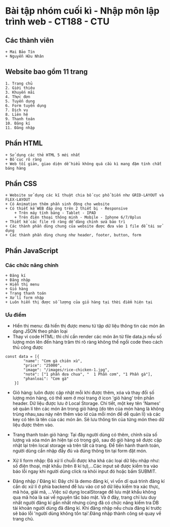# Bài tập nhóm cuối kì - Nhập môn lập trình web - CT188 - CTU

## Các thành viên
    + Mai Bảo Tín
    + Nguyễn Hữu Nhân
   
## Website bao gồm 11 trang 
    1. Trang chủ
    2. Giới thiệu
    3. Khuyến mãi
    4. Thực đơn
    5. Tuyển dụng
    6. Form tuyển dụng
    7. Dịch vụ
    8. Liên hệ
    9. Thanh toán
    10. Đăng kí
    11. Đăng nhập

## Phần HTML
    + Sử dụng các thẻ HTML 5 mới nhất 
    + Bố cục rõ ràng
    + Web tối giản, giao diện dễ hiểu không quá cầu kì mang đậm tính chất báng hàng

## Phần CSS
    + Website sử dụng các kĩ thuật chia bố cục phổ biến như GRID-LAYOUT và FLEX-LAYOUT
    + Có Animation thêm phần sinh động cho website
    + Có thiết kế WEB đáp ứng trên 2 thiết bị - Responsive
        + Trên máy tính bảng - Tablet - IPAD
        + Trên điện thoại thông minh - Mobile - Iphone 6/7/8plus
    + Thiết kế các file rõ ràng dễ dàng chỉnh sửa bảo trì
    + Các thành phần dùng chung của website được đưa vào 1 file để tái sử dụng
    + Các thành phần dùng chung như header, footer, button, form

## Phần JavaScript

### Các chức năng chính
    + Đăng kí
    + Đăng nhập
    + Hiển thị menu
    + Giỏ hàng
    + Trang thanh toán
    + Xử lí form nhập
    + Luôn hiển thị được số lượng của giỏ hàng tại thời điểm hiện tại

### Ưu điểm

- Hiển thị menu: đã hiển thị được menu từ tập dữ liệu thông tin các món ăn dạng JSON theo phân loại 
- Thay vì code HTML: thì chỉ cần render các món ăn từ file data.js nếu số lượng món lên đến hàng trăm
                    thì rõ ràng không thể ngồi code theo cách thủ công được 

```
const data = [{
        "name": "Cơm gà chiên xù",
        "price": "25000",
        "image": "/images/rice-chicken-1.jpg",
        "note": ["1 phần dưa chua", "  1 Phần cơm", "1 Phần gà"],
        "phanloai": "Cơm gà"
    }]
```

- Giỏ hàng: luôn được cập nhật mỗi khi được thêm, xóa và thay đổi số lượng món hàng, có thể xem ở mọi 
                trang ở icon 'giỏ hàng' trên phần header. Dữ liệu được lưu ở Local Storage. Chi tiết, một
                key tên 'Names' sẽ quản lí tên các món ăn trong giỏ hàng (do tên của món hàng là không 
                trùng nhau,sau này nên thêm vào id của mỗi món để dễ quản lí) và các key có tên là tên của 
                các món ăn. Sẽ lưu thông tin của từng món theo dữ liệu được thêm vào.

- Trang thanh toán giỏ hàng: Tại đây người dùng có thêm, chỉnh sửa số lượng và xóa món ăn hiện tại có trong 
                giỏ, sau đó giỏ hàng sẽ được cập nhật lại trên local storage và trên tất cả trang. Để tiến 
                hành thanh toán, người dùng cần nhập đầy đủ và đúng thông tin tại form đặt món.

- Xử lí form nhập: Đã xử lí chuỗi được kha khá các loại dữ liệu nhập như: số điện thoại, mật khẩu 
                (trên 8 kí tự),...Các input sẽ được kiểm tra vào báo lỗi ngay khi người dùng click
                 ra khỏi input đó hoặc bấm SUBMIT.

- Đăng nhập / Đăng kí: Đây chỉ là demo đăng kí, vì vốn dĩ quá trình đăng kí cần dc xử lí ở phía 
                backend để lưu vào cơ sở dữ liệu kiểm tra xác thực, mã hóa, giải mã, ...Việc sử dụng
                localStorage để lưu mật khẩu không qua mã hóa là sai về nguyên tắc bảo mật. Và ở đây, 
                trang chỉ lưu duy nhất người đăng kí gần nhất nhưng cũng đã có chức năng kiểm tra DB tài 
                khoản người dùng đã đăng kí. Khi đăng nhập nếu chưa đăng kí trước sẽ báo lỗi 'người dùng không tồn tại'.Đăng nhập thành công sẽ quay về trang chủ.
